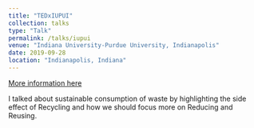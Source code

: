 ```yaml
---
title: "TEDxIUPUI"
collection: talks
type: "Talk"
permalink: /talks/iupui
venue: "Indiana University-Purdue University, Indianapolis"
date: 2019-09-28
location: "Indianapolis, Indiana"
---
```


[More information here](https://www.ted.com/tedx/events/33288)

I talked about sustainable consumption of waste by highlighting the side effect of Recycling and how we should focus more on Reducing and Reusing.

